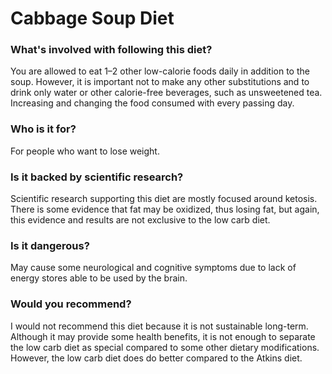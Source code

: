 # Cabbage Soup Diet
### What's involved with following this diet? 
You are allowed to eat 1–2 other low-calorie foods daily in addition to the soup. However, it is important not to make any other substitutions and to drink only water or other calorie-free beverages, such as unsweetened tea.
Increasing and changing the food consumed with every passing day. 
### Who is it for? 
For people who want to lose weight. 
### Is it backed by scientific research? 
Scientific research supporting this diet are mostly focused around ketosis. There is some evidence that fat may be oxidized, thus losing fat, but again, this evidence and results are not exclusive to the low carb diet. 
### Is it dangerous? 
May cause some neurological and cognitive symptoms due to lack of energy stores able to be used by the brain. 
### Would you recommend? 
I would not recommend this diet because it is not sustainable long-term. Although it may provide some health benefits, it is not enough to separate the low carb diet as special compared to some other dietary modifications. However, the low carb diet does do better compared to the Atkins diet. 